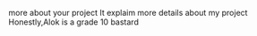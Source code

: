 more about your project
It explaim more details about my project
Honestly,Alok is a grade 10 bastard
